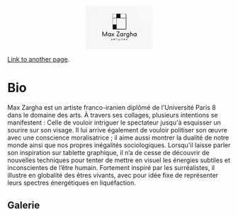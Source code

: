 <!DOCTYPE html>
<html lang="fr">
<head>
    <meta charset="UTF-8">
    <meta name="viewport" content="width=device-width, initial-scale=1.0">
    <title>En-tête avec Image</title>
    <style>
        .header-image {
            display: block;
            margin: 0 auto; /* Centre l'image horizontalement */
            max-width: 100%; /* Assure que l'image ne dépasse pas la largeur de l'écran */
            height: auto; /* Maintient le ratio de l'image */
            width: 30%; /* Réduit la taille de l'image à 50% de sa largeur originale */
        }
    </style>
</head>
<body>
    <img src="zargha site.jpg" class="header-image">
</body>
</html>



[Link to another page](./another-page.html).


# Bio

Max Zargha est un artiste franco-iranien diplômé de l’Université Paris 8 dans le domaine des arts. À travers ses collages, plusieurs intentions se manifestent : Celle de vouloir intriguer le spectateur jusqu'à esquisser un sourire sur son visage. Il lui arrive également de vouloir politiser son œuvre avec une conscience moralisatrice ; il aime aussi montrer la dualité de notre monde ainsi que nos propres inégalités sociologiques. Lorsqu'il laisse parler son inspiration sur tablette graphique, il n’a de cesse de découvrir de nouvelles techniques pour tenter de mettre en visuel les énergies subtiles et inconscientes de l’être humain. Fortement inspiré par les surréalistes, il illustre en globalité des êtres vivants, avec pour idée fixe de représenter leurs spectres énergétiques en liquéfaction.

## Galerie
<!DOCTYPE html>
<html lang="fr">
<head>
    <meta charset="UTF-8">
    <title>Carrousel Interactif</title>
    <style>
        .carousel {
            width: 60%;
            overflow: hidden;
            margin: 50px auto;
            position: relative;
            box-shadow: 0 4px 8px rgba(0,0,0,0.1);
        }

        .carousel-container {
            display: flex;
            width: calc(100% * 5); /* Assume 5 images */
            transition: transform 1s ease;
            cursor: pointer; /* Indicate clickable items */
        }

        .carousel-item {
            flex: 0 0 100%; /* Each item is 100% of carousel width */
        }

        .carousel-item img {
            width: 100%;
            height: auto;
            display: block;
        }
    </style>
</head>
<body>
    <div class="carousel" onclick="nextImage()">
        <div class="carousel-container" id="carouselContainer">
            <div class="carousel-item">
                <img src="Colonel.jpg" alt="Image 1">
            </div>
            <div class="carousel-item">
                <img src="L'Autel.jpg" alt="Image 2">
            </div>
            <div class="carousel-item">
                <img src="Le Chirurgien.jpg" alt="Image 3">
            </div>
            <div class="carousel-item">
                <img src="Surréalisme.jpg" alt="Image 4">
            </div>
            <div class="carousel-item">
                <img src="Tristesse.jpg" alt="Image 5">
            </div>
        </div>
    </div>

    <script>
        var currentIndex = 0;
        function nextImage() {
            var container = document.getElementById("carouselContainer");
            var totalItems = container.children.length;
            currentIndex++;
            if (currentIndex >= totalItems) {
                currentIndex = 0;
            }
            var newTranslateValue = -100 * currentIndex;
            container.style.transform = `translateX(${newTranslateValue}%)`;
        }
    </script>
</body>
</html>

</head>
<body>
    <div class="carousel">
        <div class="carousel-container">
            <div class="carousel-item">
                <img src="Colonel.jpg" alt="Image 1">
            </div>
            <div class="carousel-item">
                <img src="L'Autel.jpg" alt="Image 2">
            </div>
            <div class="carousel-item">
                <img src="Le Chirurgien.jpg" alt="Image 3">
            </div>
            <div class="carousel-item">
                <img src="Surréalisme.jpg" alt="Image 4">
            </div>
            <div class="carousel-item">
                <img src="Tristesse.jpg" alt="Image 5">
            </div>
        </div>
    </div>
</body>
</html>


### Header 3

```js
// Javascript code with syntax highlighting.
var fun = function lang(l) {
  dateformat.i18n = require('./lang/' + l)
  return true;
}
```

```ruby
# Ruby code with syntax highlighting
GitHubPages::Dependencies.gems.each do |gem, version|
  s.add_dependency(gem, "= #{version}")
end
```

#### Header 4

*   This is an unordered list following a header.
*   This is an unordered list following a header.
*   This is an unordered list following a header.

##### Header 5

1.  This is an ordered list following a header.
2.  This is an ordered list following a header.
3.  This is an ordered list following a header.

###### Header 6

| head1        | head two          | three |
|:-------------|:------------------|:------|
| ok           | good swedish fish | nice  |
| out of stock | good and plenty   | nice  |
| ok           | good `oreos`      | hmm   |
| ok           | good `zoute` drop | yumm  |

### There's a horizontal rule below this.

* * *

### Here is an unordered list:

*   Item foo
*   Item bar
*   Item baz
*   Item zip

### And an ordered list:

1.  Item one
1.  Item two
1.  Item three
1.  Item four

### And a nested list:

- level 1 item
  - level 2 item
  - level 2 item
    - level 3 item
    - level 3 item
- level 1 item
  - level 2 item
  - level 2 item
  - level 2 item
- level 1 item
  - level 2 item
  - level 2 item
- level 1 item

### Small image

![Octocat](https://github.githubassets.com/images/icons/emoji/octocat.png)

### Large image

![Branching](https://guides.github.com/activities/hello-world/branching.png)


### Definition lists can be used with HTML syntax.

<dl>
<dt>Name</dt>
<dd>Godzilla</dd>
<dt>Born</dt>
<dd>1952</dd>
<dt>Birthplace</dt>
<dd>Japan</dd>
<dt>Color</dt>
<dd>Green</dd>
</dl>

```
Long, single-line code blocks should not wrap. They should horizontally scroll if they are too long. This line should be long enough to demonstrate this.
